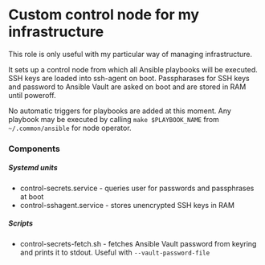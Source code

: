 # Custom control node for my infrastructure

This role is only useful with my particular way of managing infrastructure.

It sets up a control node from which all Ansible playbooks will be executed.
SSH keys are loaded into ssh-agent on boot. Passpharases for SSH keys and
password to Ansible Vault are asked on boot and are stored in RAM until
poweroff.

No automatic triggers for playbooks are added at this moment. Any playbook may
be executed by calling `make $PLAYBOOK_NAME` from `~/.common/ansible` for node
operator.


### Components

##### Systemd units

- control-secrets.service - queries user for passwords and passphrases at boot
- control-sshagent.service - stores unencrypted SSH keys in RAM

##### Scripts

- control-secrets-fetch.sh - fetches Ansible Vault password from keyring and
  prints it to stdout. Useful with `--vault-password-file`
